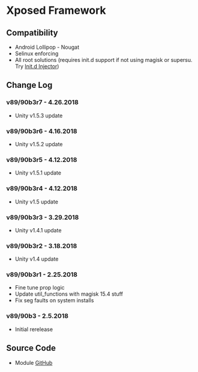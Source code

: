 # Xposed Framework

## Compatibility
* Android Lollipop - Nougat
* Selinux enforcing
* All root solutions (requires init.d support if not using magisk or supersu. Try [Init.d Injector](https://forum.xda-developers.com/android/software-hacking/mod-universal-init-d-injector-wip-t3692105))

## Change Log
### v89/90b3r7 - 4.26.2018
* Unity v1.5.3 update

### v89/90b3r6 - 4.16.2018
* Unity v1.5.2 update

### v89/90b3r5 - 4.12.2018
* Unity v1.5.1 update

### v89/90b3r4 - 4.12.2018
* Unity v1.5 update

### v89/90b3r3 - 3.29.2018
* Unity v1.4.1 update

### v89/90b3r2 - 3.18.2018
* Unity v1.4 update

### v89/90b3r1 - 2.25.2018
* Fine tune prop logic
* Update util_functions with magisk 15.4 stuff
* Fix seg faults on system installs

### v89/90b3 - 2.5.2018
* Initial rerelease

## Source Code
* Module [GitHub](https://github.com/therealahrion/Audio-Modification-Library)
